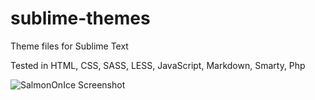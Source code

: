 sublime-themes
==============

Theme files for Sublime Text

Tested in HTML, CSS, SASS, LESS, JavaScript, Markdown, Smarty, Php

![SalmonOnIce Screenshot](https://raw.github.com/SublimeColors/sublime-themes/master/SalmonOnIce.png)
